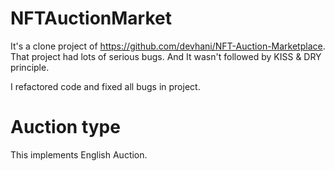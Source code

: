 # NFTAuctionMarket
It's a clone project of https://github.com/devhani/NFT-Auction-Marketplace.
That project had lots of serious bugs.
And It wasn't followed by KISS & DRY principle.

I refactored code and fixed all bugs in project.

# Auction type
This implements English Auction.
